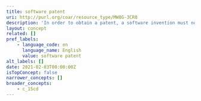 ```yaml
---
title: software patent
uri: http://purl.org/coar/resource_type/MW8G-3CR8
description: 'In order to obtain a patent, a software invention must not fall under other non-patentable subject matter (for example, abstract ideas or mathematical theories) and has to fulfill the other substantive patentability criteria (for example, novelty, inventive step [non-obviousness] and industrial applicability [usefulness]). [Source: https://www.wipo.int/patents/en/faq_patents.html]'
layout: concept
related: []
pref_labels:
    - language_code: en
      language_name: English
      value: software patent
alt_labels: []
date: 2021-02-03T00:00:00Z
isTopConcept: false
narrower_concepts: []
broader_concepts:
    - c_15cd
---
```


